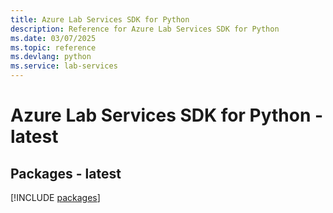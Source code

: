 ```yaml
---
title: Azure Lab Services SDK for Python
description: Reference for Azure Lab Services SDK for Python
ms.date: 03/07/2025
ms.topic: reference
ms.devlang: python
ms.service: lab-services
---
```

# Azure Lab Services SDK for Python - latest
## Packages - latest
[!INCLUDE [packages](lab-services-index.md)]